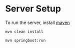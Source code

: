 
# Server Setup

To run the server, install [maven](https://maven.apache.org/)
````
mvn clean install

mvn springboot:run
````
